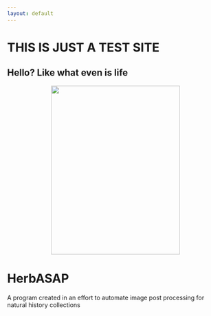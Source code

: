```yaml
---
layout: default
---
```


# THIS IS JUST A TEST SITE
## Hello? Like what even is life

<p align="center">
  <img width="300" height="393" src="/docs/md.png">
</p>

# HerbASAP
A program created in an effort to automate image post processing for natural history collections
